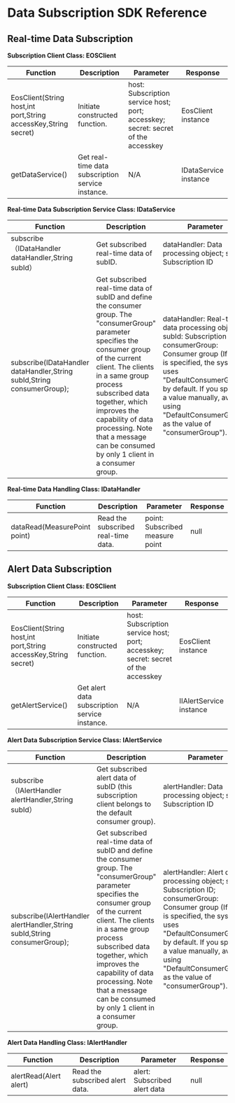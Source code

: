 # Data Subscription SDK Reference
## Real-time Data Subscription
**Subscription Client Class: EOSClient**

Function|Description|Parameter|Response
---|---|---|---
EosClient(String host,int port,String accessKey,String secret)	 | Initiate constructed function. |host: Subscription service host; port; accesskey; secret: secret of the accesskey|EosClient instance
getDataService()	 | Get real-time data subscription service instance. |N/A|IDataService instance

**Real-time Data Subscription Service Class: IDataService**

Function|Description|Parameter|Response
---|---|---|---
subscribe（IDataHandler dataHandler,String subId）	 | Get subscribed real-time data of subID. |dataHandler: Data processing object; subId: Subscription ID|null
subscribe(IDataHandler dataHandler,String subId,String consumerGroup);	 |Get subscribed real-time data of subID and define the consumer group. The  "consumerGroup" parameter specifies the consumer group of the current client. The clients in a same group process subscribed data together, which improves the capability of data processing. Note that a message can be consumed by only 1 client in a consumer group. |dataHandler: Real-time data processing object; subId: Subscription ID; consumerGroup: Consumer group (If null is specified, the system uses "DefaultConsumerGroup" by default. If you specify a value manually, avoid using "DefaultConsumerGroup" as the value of "consumerGroup").|null

**Real-time Data Handling Class: IDataHandler**

Function|Description|Parameter|Response
---|---|---|---
dataRead(MeasurePoint point) | Read the subscribed real-time data. |point: Subscribed measure point|null



## Alert Data Subscription

**Subscription Client Class: EOSClient**

Function|Description|Parameter|Response
---|---|---|---
EosClient(String host,int port,String accessKey,String secret)	 | Initiate constructed function. |host: Subscription service host; port; accesskey; secret: secret of the accesskey|EosClient instance
getAlertService()	 | Get alert data subscription service instance. |N/A|IIAlertService instance

**Alert Data Subscription Service Class: IAlertService**

Function|Description|Parameter|Response
---|---|---|---
subscribe（IAlertHandler alertHandler,String subId）	 | Get subscribed alert data of subID (this subscription client belongs to the default consumer group). |alertHandler: Data processing object; subId: Subscription ID|null
subscribe(IAlertHandler alertHandler,String subId,String consumerGroup); |Get subscribed real-time data of subID and define the consumer group. The  "consumerGroup" parameter specifies the consumer group of the current client. The clients in a same group process subscribed data together, which improves the capability of data processing. Note that a message can be consumed by only 1 client in a consumer group. |alertHandler: Alert data processing object; subId: Subscription ID; consumerGroup: Consumer group (If null is specified, the system uses "DefaultConsumerGroup" by default. If you specify a value manually, avoid using "DefaultConsumerGroup" as the value of "consumerGroup").|null

**Alert Data Handling Class: IAlertHandler**

Function|Description|Parameter|Response
---|---|---|---
alertRead(Alert alert) | Read the subscribed alert data. |alert: Subscribed alert data|null


